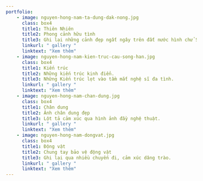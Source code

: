 ```yaml
---
portfolio:
    - image: nguyen-hong-nam-ta-dung-dak-nong.jpg
      class: box4
      title1: Thiên Nhiên
      title2: Phong cảnh hữu tình
      title3: Ghi lại những cảnh đẹp ngất ngây trên đất nước hình chử S.
      linkurl: " gallery "
      linktext: "Xem thêm"
    - image: nguyen-hong-nam-kien-truc-cau-song-han.jpg
      class: box4
      title1: Kiến trúc
      title2: Những kiến trúc kinh điển.
      title3: Những Kiến trúc lọt vào tầm mắt nghệ sĩ đa tình.
      linkurl: " gallery "
      linktext: "Xem thêm"
    - image: nguyen-hong-nam-chan-dung.jpg
      class: box4
      title1: Chân dung
      title2: Ảnh chân dung đẹp
      title3: Lột tả cảm xúc qua hình ảnh đầy nghệ thuật.
      linkurl: " gallery "
      linktext: "Xem thêm"
    - image: nguyen-hong-nam-dongvat.jpg
      class: box4
      title1: Động vật
      title2: Chung tay bảo vệ động vật
      title3: Ghi lại qua nhiều chuyến đi, cảm xúc dâng trào.
      linkurl: " gallery "
      linktext: "Xem thêm"    
---
```

